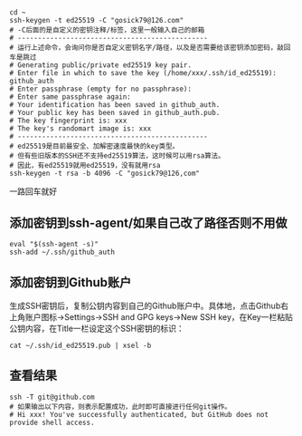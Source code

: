## 
```shell
cd ~
ssh-keygen -t ed25519 -C "gosick79@126.com"
# -C后面的是自定义的密钥注释/标签，这里一般输入自己的邮箱
# -----------------------------------------------
# 运行上述命令，会询问你是否自定义密钥名字/路径，以及是否需要给该密钥添加密码，敲回车是跳过
# Generating public/private ed25519 key pair.
# Enter file in which to save the key (/home/xxx/.ssh/id_ed25519): github_auth
# Enter passphrase (empty for no passphrase): 
# Enter same passphrase again: 
# Your identification has been saved in github_auth.
# Your public key has been saved in github_auth.pub.
# The key fingerprint is: xxx
# The key's randomart image is: xxx
# -----------------------------------------------
# ed25519是目前最安全、加解密速度最快的key类型。
# 但有些旧版本的SSH还不支持ed25519算法，这时候可以用rsa算法。
# 因此，有ed25519就用ed25519，没有就用rsa
ssh-keygen -t rsa -b 4096 -C "gosick79@126,com"
```
一路回车就好

## 添加密钥到ssh-agent/如果自己改了路径否则不用做
```
eval "$(ssh-agent -s)"
ssh-add ~/.ssh/github_auth
```
## 添加密钥到Github账户
生成SSH密钥后，复制公钥内容到自己的Github账户中。具体地，点击Github右上角账户图标→Settings→SSH and GPG keys→New SSH key，在Key一栏粘贴公钥内容，在Title一栏设定这个SSH密钥的标识：
```shell
cat ~/.ssh/id_ed25519.pub | xsel -b 
```
## 查看结果
```shell
ssh -T git@github.com
# 如果输出以下内容，则表示配置成功，此时即可直接进行任何git操作。
# Hi xxx! You've successfully authenticated, but GitHub does not provide shell access.
```
